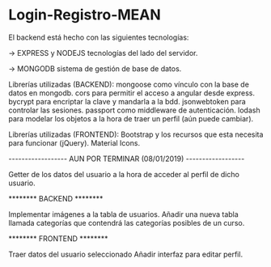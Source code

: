 ﻿# Login-Registro-MEAN

El backend está hecho con las siguientes tecnologías:

-> EXPRESS y NODEJS tecnologías del lado del servidor.

-> MONGODB sistema de gestión de base de datos.

Librerías utilizadas (BACKEND): mongoose como vínculo con la base de datos en mongodb. cors para permitir el acceso a angular desde express. bycrypt para encriptar la clave y mandarla a la bdd. jsonwebtoken para controlar las sesiones. passport como middleware de autenticación. lodash para modelar los objetos a la hora de traer un perfil (aún puede cambiar).

Librerías utilizadas (FRONTEND): Bootstrap y los recursos que esta necesita para funcionar (jQuery). Material Icons.

------------------ AUN POR TERMINAR (08/01/2019) ------------------

Getter de los datos del usuario a la hora de acceder al perfil de dicho usuario.

******** BACKEND ********

Implementar imágenes a la tabla de usuarios. Añadir una nueva tabla llamada categorías que contendrá las categorías posibles de un curso.

******** FRONTEND ********

Traer datos del usuario seleccionado Añadir interfaz para editar perfil.

